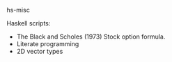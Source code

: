hs-misc

Haskell scripts:

- The Black and Scholes (1973) Stock option formula.
- Literate programming
- 2D vector types